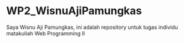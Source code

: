 # WP2_WisnuAjiPamungkas
Saya Wisnu Aji Pamungkas, ini adalah repository untuk tugas individu matakuliah Web Programming II
